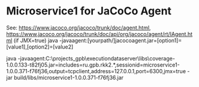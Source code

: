 # Microservice1 for JaCoCo Agent

See: https://www.jacoco.org/jacoco/trunk/doc/agent.html,
    https://www.jacoco.org/jacoco/trunk/doc/api/org/jacoco/agent/rt/IAgent.html (if JMX=true)
java -javaagent:[yourpath/]jacocoagent.jar=[option1]=[value1],[option2]=[value2]

java -javaagent:C:\projects_gpb\executiondataserver\libs\coverage-1.0.0.133-t82fj05.jar=includes=ru.gpb.rkk2.*,sessionid=microservice1-1.0.0.371-f76fj36,output=tcpclient,address=127.0.0.1,port=6300,jmx=true -jar build/libs/microservice1-1.0.0.371-f76fj36.jar

